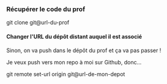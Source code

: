 ### Récupérer le code du prof

git clone git@url-du-prof

#### Changer l'URL du dépôt distant auquel il est associé

Sinon, on va push dans le dépôt du prof et ça va pas passer ! 

Je veux push vers mon repo à moi sur Github, donc...

git remote set-url origin git@url-de-mon-depot



